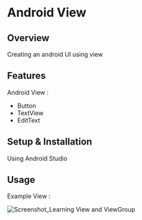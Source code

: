# Android View

## Overview
Creating an android UI using view

## Features
Android View :
- Button
- TextView
- EditText

## Setup & Installation 
Using Android Studio

## Usage
Example View :

![Screenshot_Learning View and ViewGroup](https://user-images.githubusercontent.com/56164259/68088598-59b20f80-fe93-11e9-852d-100761101929.png)
